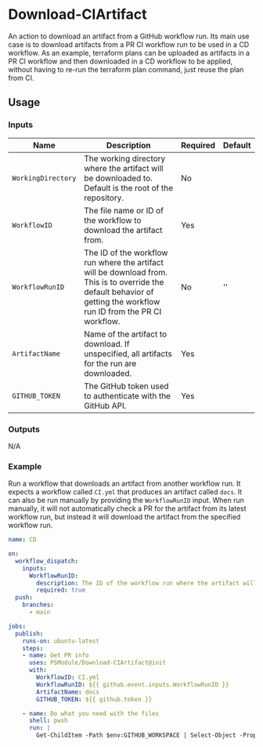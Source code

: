 # Download-CIArtifact

An action to download an artifact from a GitHub workflow run. Its main use case is to download artifacts from a PR CI workflow run to be used in a CD workflow.
As an example, terraform plans can be uploaded as artifacts in a PR CI workflow and then downloaded in a CD workflow to be applied, without having to re-run the terraform plan command, just reuse the plan from CI.

## Usage

### Inputs

| Name | Description | Required | Default |
| - | - | - | - |
| `WorkingDirectory` | The working directory where the artifact will be downloaded to. Default is the root of the repository. | No |  |
| `WorkflowID` | The file name or ID of the workflow to download the artifact from. | Yes |  |
| `WorkflowRunID` | The ID of the workflow run where the artifact will be download from. This is to override the default behavior of getting the workflow run ID from the PR CI workflow. | No | '' |
| `ArtifactName` | Name of the artifact to download. If unspecified, all artifacts for the run are downloaded. | Yes |  |
| `GITHUB_TOKEN` | The GitHub token used to authenticate with the GitHub API. | Yes |  |

### Outputs

N/A

### Example

Run a workflow that downloads an artifact from another workflow run.
It expects a workflow called `CI.yml` that produces an artifact called `docs`.
It can also be run manually by providing the `WorkflowRunID` input. When run manually, it will not automatically check a PR for the artifact from its
latest workflow run, but instead it will download the artifact from the specified workflow run.

```yaml
name: CD

on:
  workflow_dispatch:
    inputs:
      WorkflowRunID:
        description: The ID of the workflow run where the artifact will be download from.
        required: true
  push:
    branches:
      - main

jobs:
  publish:
    runs-on: ubuntu-latest
    steps:
    - name: Get PR info
      uses: PSModule/Download-CIArtifact@init
      with:
        WorkflowID: CI.yml
        WorkflowRunID: ${{ github.event.inputs.WorkflowRunID }}
        ArtifactName: docs
        GITHUB_TOKEN: ${{ github.token }}

    - name: Do what you need with the files
      shell: pwsh
      run: |
        Get-ChildItem -Path $env:GITHUB_WORKSPACE | Select-Object -Property FullName

```
